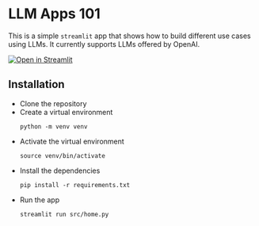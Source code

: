 # LLM Apps 101

This is a simple `streamlit` app that shows how to build different use cases using LLMs. It currently supports LLMs offered by OpenAI.

[![Open in Streamlit](https://static.streamlit.io/badges/streamlit_badge_black_white.svg)](https://llm101.streamlit.app/)

## Installation
- Clone the repository
- Create a virtual environment
  ```
  python -m venv venv
  ```
- Activate the virtual environment
  ```
  source venv/bin/activate
  ```
- Install the dependencies
  ```
  pip install -r requirements.txt
  ```
- Run the app
  ```
  streamlit run src/home.py
  ```
